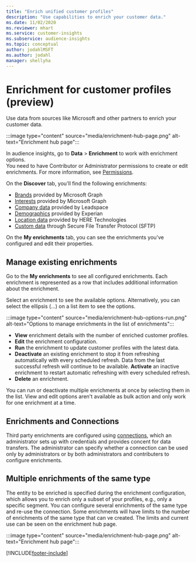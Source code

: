 ```yaml
---
title: "Enrich unified customer profiles"
description: "Use capabilities to enrich your customer data."
ms.date: 11/02/2020
ms.reviewer: mhart
ms.service: customer-insights
ms.subservice: audience-insights
ms.topic: conceptual
author: jodahlMSFT
ms.author: jodahl
manager: shellyha
---
```


# Enrichment for customer profiles (preview)

Use data from sources like Microsoft and other partners to enrich your customer data.

:::image type="content" source="media/enrichment-hub-page.png" alt-text="Enrichment hub page":::

In audience insights, go to **Data** > **Enrichment** to work with enrichment options.    
You need to have Contributor or Administrator permissions to create or edit enrichments. For more information, see [Permissions](permissions.md).

On the **Discover** tab, you'll find the following enrichments:

- [Brands](enrichment-microsoft-graph.md) provided by Microsoft Graph
- [Interests](enrichment-microsoft-graph.md) provided by Microsoft Graph
- [Company data](enrichment-leadspace.md) provided by Leadspace
- [Demographics](enrichment-experian.md) provided by Experian
- [Location data](enrichment-here.md) provided by HERE Technologies
- [Custom data](enrichment-SFTP-custom-import.md) through Secure File Transfer Protocol (SFTP)

On the **My enrichments** tab, you can see the enrichments you've configured and edit their properties.

## Manage existing enrichments

Go to the **My enrichments** to see all configured enrichments. Each enrichment is represented as a row that includes additional information about the enrichment.

Select an enrichment to see the available options. Alternatively, you can select the ellipsis (...) on a list item to see the options.

:::image type="content" source="media/enrichment-hub-options-run.png" alt-text="Options to manage enrichments in the list of enrichments":::

- **View** enrichment details with the number of enriched customer profiles.
- **Edit** the enrichment configuration.
- **Run** the enrichment to update customer profiles with the latest data.
- **Deactivate** an existing enrichment to stop it from refreshing automatically with every scheduled refresh. Data from the last successful refresh will continue to be available. **Activate** an inactive enrichment to restart automatic refreshing with every scheduled refresh.
- **Delete** an enrichment.

You can run or deactivate multiple enrichments at once by selecting them in the list. View and edit options aren't available as bulk action and only work for one enrichment at a time.

## Enrichments and Connections

Third party enrichments are configured using [connections](connections.md), which an administrator sets up with credentials and provides concent for data transfers. The administrator can specify whether a connection can be used only by administrators or by both administrators and contributers to configure enrichments.  

## Multiple enrichments of the same type

The entity to be enriched is specified during the enrichment configuration, which allows you to enrich only a subset of your profiles, e.g., only a specific segment. You can configure several enrichments of the same type and re-use the connection. Some enrichments will have limits to the number of enrichments of the same type that can ve created. The limits and current use can be seen on the enrichment hub page.

:::image type="content" source="media/enrichment-hub-page.png" alt-text="Enrichment hub page":::

[!INCLUDE[footer-include](../includes/footer-banner.md)]
